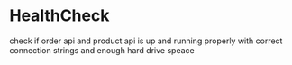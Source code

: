 # HealthCheck
check if order api and product api is up and running properly with correct connection strings and enough hard drive speace
